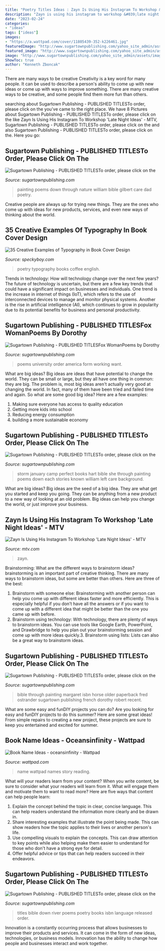 ```yaml
---
title: "Poetry Titles Ideas : Zayn Is Using His Instagram To Workshop &#039;late Night Ideas&#039;"
description: "Zayn is using his instagram to workshop &#039;late night ideas&#039;"
date: "2023-02-24"
categories:
- "ideas"
tags: ["ideas"]
images:
- "https://a.wattpad.com/cover/11805439-352-k226461.jpg"
featuredImage: "http://www.sugartownpublishing.com/yahoo_site_admin/assets/images/Same_River_Twice_large.14784824_std.jpg"
featured_image: "http://www.sugartownpublishing.com/yahoo_site_admin/assets/images/It_Lasts_for_a_Moment_Horse_Cover22_page1_image3.336120139_std.jpg"
image: "http://www.sugartownpublishing.com/yahoo_site_admin/assets/images/C-Coleman-final-cover_sm.114120810_std.jpg"
ShowToc: true
author: "Kenneth Zboncak"
---
```



There are many ways to be creative
Creativity is a key word for many people. It can be used to describe a person's ability to come up with new ideas or come up with ways to improve something. There are many creative ways to be creative, and some people find them more fun than others.

	

		
searching about Sugartown Publishing - PUBLISHED TITLESTo order, please click on the you've came to the right place. We have 8 Pictures about Sugartown Publishing - PUBLISHED TITLESTo order, please click on the like Zayn Is Using His Instagram To Workshop &#039;Late Night Ideas&#039; - MTV, Sugartown Publishing - PUBLISHED TITLESTo order, please click on the and also Sugartown Publishing - PUBLISHED TITLESTo order, please click on the. Here you go:
		
    
## Sugartown Publishing - PUBLISHED TITLESTo Order, Please Click On The

<img loading=lazy src="http://sugartownpublishing.com/yahoo_site_admin/assets/images/Cathy-Dana-cover_sm.89183628_std.jpg" onerror="this.onerror=null;this.src='https://tse2.mm.bing.net/th?id=OIP.31-AppI3G-nZ9WYDicoiEwAAAA&amp;pid=15.1';" alt="Sugartown Publishing - PUBLISHED TITLESTo order, please click on the">

_Source: sugartownpublishing.com_

>painting poems down through nature william bible gilbert care dad poetry. 

	

Creative people are always up for trying new things. They are the ones who come up with ideas for new products, services, and even new ways of thinking about the world.

    
## 35 Creative Examples Of Typography In Book Cover Design

<img loading=lazy src="https://speckyboy.com/wp-content/uploads/2012/05/TBCE17.jpg" onerror="this.onerror=null;this.src='https://tse1.mm.bing.net/th?id=OIP.wDSyOGYbriKGCk-q1KyYlwHaLr&amp;pid=15.1';" alt="35 Creative Examples of Typography in Book Cover Design">

_Source: speckyboy.com_

>poetry typography books coffee english. 

	

Trends in technology: How will technology change over the next few years?
The future of technology is uncertain, but there are a few key trends that could have a significant impact on businesses and individuals. One trend is the increase in internet of things (IoT), which refers to the use of interconnected devices to manage and monitor physical systems. Another is the rise in artificial intelligence (AI), which continues to grow in popularity due to its potential benefits for business and personal productivity.

    
## Sugartown Publishing - PUBLISHED TITLESFox WomanPoems By Dorothy

<img loading=lazy src="http://www.sugartownpublishing.com/yahoo_site_admin/assets/images/C-Coleman-final-cover_sm.114120810_std.jpg" onerror="this.onerror=null;this.src='https://tse2.mm.bing.net/th?id=OIP.jYimtef_YN9Dcd76Yur0hAAAAA&amp;pid=15.1';" alt="Sugartown Publishing - PUBLISHED TITLESFox WomanPoems by Dorothy">

_Source: sugartownpublishing.com_

>poems university order america form working want. 

	

What are big ideas?
Big ideas are ideas that have potential to change the world. They can be small or large, but they all have one thing in common: they are big. The problem is, most big ideas aren't actually very good at changing the world. In fact, many of them have been tried and failed time and again. So what are some good big idea? Here are a few examples: 
1. Making sure everyone has access to quality education 
2. Getting more kids into school 
3. Reducing energy consumption 
4. building a more sustainable economy 

    
## Sugartown Publishing - PUBLISHED TITLESTo Order, Please Click On The

<img loading=lazy src="http://sugartownpublishing.com/yahoo_site_admin/assets/images/Hart-cover-sm1.45135441_std.jpg" onerror="this.onerror=null;this.src='https://tse2.mm.bing.net/th?id=OIP.sK4jhMR9s20q_eeK6SKTIQAAAA&amp;pid=15.1';" alt="Sugartown Publishing - PUBLISHED TITLESTo order, please click on the">

_Source: sugartownpublishing.com_

>storm january camp perfect books hart bible she through painting poems down each stories known william left care background. 

	

What are big ideas?
Big ideas are the seed of a big idea. They are what get you started and keep you going. They can be anything from a new product to a new way of looking at an old problem. Big ideas can help you change the world, or just improve your business.

    
## Zayn Is Using His Instagram To Workshop &#039;Late Night Ideas&#039; - MTV

<img loading=lazy src="https://mtv.mtvnimages.com/uri/mgid:ao:image:mtv.com:395997?quality=0.8&amp;format=jpg&amp;width=1440&amp;height=810&amp;.jpg" onerror="this.onerror=null;this.src='https://tse3.mm.bing.net/th?id=OIP.zNqgKk5ZE8N8Q5psTOOILQHaEK&amp;pid=15.1';" alt="Zayn Is Using His Instagram To Workshop &#039;Late Night Ideas&#039; - MTV">

_Source: mtv.com_

>zayn. 

	

Brainstorming: What are the different ways to brainstorm ideas?
brainstorming is an important part of creative thinking. There are many ways to brainstorm ideas, but some are better than others. Here are three of the best:
1. Brainstorm with someone else: Brainstorming with another person can help you come up with different ideas faster and more efficiently. This is especially helpful if you don’t have all the answers or if you want to come up with a different idea that might be better than the one you came up with before.
2. Brainstorm using technology: With technology, there are plenty of ways to brainstorm ideas. You can use tools like Google Earth, PowerPoint, and Drawbridge to help you plan out your brainstorming session and come up with more ideas quickly.3. Brainstorm using lists: Lists can also be a great way to brainstorm ideas.

    
## Sugartown Publishing - PUBLISHED TITLESTo Order, Please Click On The

<img loading=lazy src="http://www.sugartownpublishing.com/yahoo_site_admin/assets/images/It_Lasts_for_a_Moment_Horse_Cover22_page1_image3.336120139_std.jpg" onerror="this.onerror=null;this.src='https://tse1.mm.bing.net/th?id=OIP.HFHioDOBpQ2HtlSl19lljgAAAA&amp;pid=15.1';" alt="Sugartown Publishing - PUBLISHED TITLESTo order, please click on the">

_Source: sugartownpublishing.com_

>bible through painting margaret isbn horse older paperback fred ostrander sugartown publishing french dorothy robert recent. 

	

What are some easy and funDIY projects you can do?
Are you looking for easy and funDIY projects to do this summer? Here are some great ideas! From simple repairs to creating a new project, these projects are sure to keep you entertained and excited for summer.

    
## Book Name Ideas - Oceansinfinity - Wattpad

<img loading=lazy src="https://a.wattpad.com/cover/11805439-352-k226461.jpg" onerror="this.onerror=null;this.src='https://tse3.mm.bing.net/th?id=OIP.V3jE910bCw6FZoqSbez74gAAAA&amp;pid=15.1';" alt="Book Name Ideas - oceansinfinity - Wattpad">

_Source: wattpad.com_

>name wattpad names story reading. 

	

What will your readers learn from your content?
When you write content, be sure to consider what your readers will learn from it. What will engage them and motivate them to want to read more? Here are five ways that content can help people learn: 
1. Explain the concept behind the topic in clear, concise language. This can help readers understand the information more clearly and be drawn in.
2. Share interesting examples that illustrate the point being made. This can show readers how the topic applies to their lives or another person's life. 
3. Use compelling visuals to explain the concepts. This can draw attention to key points while also helping make them easier to understand for those who don't have a strong eye for detail. 
4. Offer helpful advice or tips that can help readers succeed in their endeavors.

    
## Sugartown Publishing - PUBLISHED TITLESTo Order, Please Click On The

<img loading=lazy src="http://www.sugartownpublishing.com/yahoo_site_admin/assets/images/Same_River_Twice_large.14784824_std.jpg" onerror="this.onerror=null;this.src='https://tse4.mm.bing.net/th?id=OIP.uAzDvsvMPpZlVyzVVM76QwHaLI&amp;pid=15.1';" alt="Sugartown Publishing - PUBLISHED TITLESTo order, please click on the">

_Source: sugartownpublishing.com_

>titles bible down river poems poetry books isbn language released order. 

	

Innovation is a constantly occurring process that allows businesses to improve their products and services. It can come in the form of new ideas, technologies, or business models. Innovation has the ability to change how people and businesses interact and work together.

